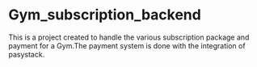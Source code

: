 # Gym_subscription_backend
This is a project created to handle the various subscription package and payment for a Gym.The payment system is done with the integration of pasystack.
